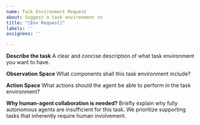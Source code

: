 ```yaml
---
name: Task Environment Request
about: Suggest a task environment to 
title: "[Env Request]"
labels: ''
assignees: ''

---
```


**Describe the task**
A clear and concise description of what task environment you want to have.

**Observation Space**
What components shall this task environment include?

**Action Space**
What actions should the agent be able to perform in the task environment?

**Why human-agent collaboration is needed?**
Briefly explain why fully autonomous agents are insufficient for this task. We prioritize supporting tasks that inherently require human involvement.